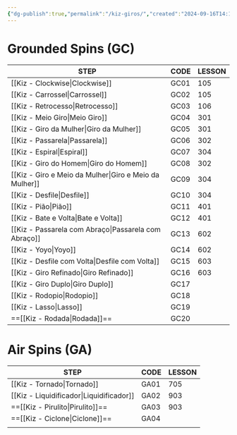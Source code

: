 ```yaml
---
{"dg-publish":true,"permalink":"/kiz-giros/","created":"2024-09-16T14:13:38.773-04:00","updated":"2025-01-29T14:56:55.132-05:00"}
---
```



# Grounded Spins (GC)

| STEP                                                   | CODE | LESSON |
| ------------------------------------------------------ | ---- | ------ |
| [[Kiz - Clockwise\|Clockwise]]                         | GC01 | 105    |
| [[Kiz - Carrossel\|Carrossel]]                         | GC02 | 105    |
| [[Kiz - Retrocesso\|Retrocesso]]                       | GC03 | 106    |
| [[Kiz - Meio Giro\|Meio Giro]]                         | GC04 | 301    |
| [[Kiz - Giro da Mulher\|Giro da Mulher]]               | GC05 | 301    |
| [[Kiz - Passarela\|Passarela]]                         | GC06 | 302    |
| [[Kiz - Espiral\|Espiral]]                             | GC07 | 304    |
| [[Kiz - Giro do Homem\|Giro do Homem]]                 | GC08 | 302    |
| [[Kiz - Giro e Meio da Mulher\|Giro e Meio da Mulher]] | GC09 | 304    |
| [[Kiz - Desfile\|Desfile]]                             | GC10 | 304    |
| [[Kiz - Pião\|Pião]]                                   | GC11 | 401    |
| [[Kiz - Bate e Volta\|Bate e Volta]]                   | GC12 | 401    |
| [[Kiz - Passarela com Abraço\|Passarela com Abraço]]   | GC13 | 602    |
| [[Kiz - Yoyo\|Yoyo]]                                   | GC14 | 602    |
| [[Kiz - Desfile com Volta\|Desfile com Volta]]         | GC15 | 603    |
| [[Kiz - Giro Refinado\|Giro Refinado]]                 | GC16 | 603    |
| [[Kiz - Giro Duplo\|Giro Duplo]]                       | GC17 |        |
| [[Kiz - Rodopio\|Rodopio]]                             | GC18 |        |
| [[Kiz - Lasso\|Lasso]]                                 | GC19 |        |
| ==[[Kiz - Rodada\|Rodada]]==                           | GC20 |        |

# Air Spins (GA)

| STEP                                     | CODE | LESSON |
| ---------------------------------------- | ---- | ------ |
| [[Kiz - Tornado\|Tornado]]               | GA01 | 705    |
| [[Kiz - Liquidificador\|Liquidificador]] | GA02 | 903    |
| ==[[Kiz - Pirulito\|Pirulito]]==         | GA03 | 903    |
| ==[[Kiz - Ciclone\|Ciclone]]==           | GA04 |        |
|                                          |      |        |
